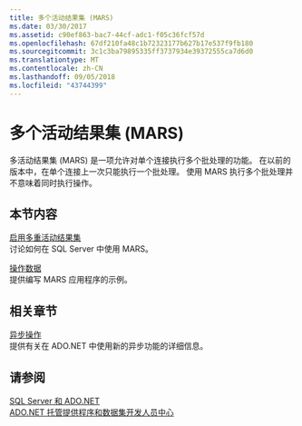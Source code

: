 ```yaml
---
title: 多个活动结果集 (MARS)
ms.date: 03/30/2017
ms.assetid: c90ef863-bac7-44cf-adc1-f05c36fcf57d
ms.openlocfilehash: 67df210fa48c1b72323177b627b17e537f9fb180
ms.sourcegitcommit: 3c1c3ba79895335ff3737934e39372555ca7d6d0
ms.translationtype: MT
ms.contentlocale: zh-CN
ms.lasthandoff: 09/05/2018
ms.locfileid: "43744399"
---
```

# <a name="multiple-active-result-sets-mars"></a>多个活动结果集 (MARS)
多活动结果集 (MARS) 是一项允许对单个连接执行多个批处理的功能。 在以前的版本中，在单个连接上一次只能执行一个批处理。 使用 MARS 执行多个批处理并不意味着同时执行操作。  
  
## <a name="in-this-section"></a>本节内容  
 [启用多重活动结果集](../../../../../docs/framework/data/adonet/sql/enabling-multiple-active-result-sets.md)  
 讨论如何在 SQL Server 中使用 MARS。  
  
 [操作数据](../../../../../docs/framework/data/adonet/sql/manipulating-data.md)  
 提供编写 MARS 应用程序的示例。  
  
## <a name="related-sections"></a>相关章节  
 [异步操作](../../../../../docs/framework/data/adonet/sql/asynchronous-operations.md)  
 提供有关在 ADO.NET 中使用新的异步功能的详细信息。  
  
## <a name="see-also"></a>请参阅  
 [SQL Server 和 ADO.NET](../../../../../docs/framework/data/adonet/sql/index.md)  
 [ADO.NET 托管提供程序和数据集开发人员中心](https://go.microsoft.com/fwlink/?LinkId=217917)
